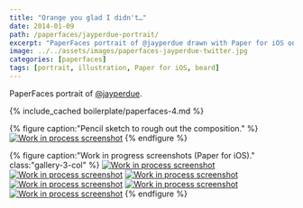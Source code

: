 ```yaml
---
title: "Orange you glad I didn't…"
date: 2014-01-09
path: /paperfaces/jayperdue-portrait/
excerpt: "PaperFaces portrait of @jayperdue drawn with Paper for iOS on an iPad."
image: ../../assets/images/paperfaces-jayperdue-twitter.jpg
categories: [paperfaces]
tags: [portrait, illustration, Paper for iOS, beard]
---
```


PaperFaces portrait of [@jayperdue](https://twitter.com/jayperdue).

{% include_cached boilerplate/paperfaces-4.md %}

{% figure caption:"Pencil sketch to rough out the composition." %}
[![Work in process screenshot](../../assets/images/paperfaces-jayperdue-process-1-750.jpg)](../../assets/images/paperfaces-jayperdue-process-1-lg.jpg)
{% endfigure %}

{% figure caption:"Work in progress screenshots (Paper for iOS)." class:"gallery-3-col" %}
[![Work in process screenshot](../../assets/images/paperfaces-jayperdue-process-2-600.jpg)](../../assets/images/paperfaces-jayperdue-process-2-lg.jpg)
[![Work in process screenshot](../../assets/images/paperfaces-jayperdue-process-3-600.jpg)](../../assets/images/paperfaces-jayperdue-process-3-lg.jpg)
[![Work in process screenshot](../../assets/images/paperfaces-jayperdue-process-4-600.jpg)](../../assets/images/paperfaces-jayperdue-process-4-lg.jpg)
[![Work in process screenshot](../../assets/images/paperfaces-jayperdue-process-5-600.jpg)](../../assets/images/paperfaces-jayperdue-process-5-lg.jpg)
[![Work in process screenshot](../../assets/images/paperfaces-jayperdue-process-6-600.jpg)](../../assets/images/paperfaces-jayperdue-process-6-lg.jpg)
[![Work in process screenshot](../../assets/images/paperfaces-jayperdue-process-7-600.jpg)](../../assets/images/paperfaces-jayperdue-process-7-lg.jpg)
{% endfigure %}
